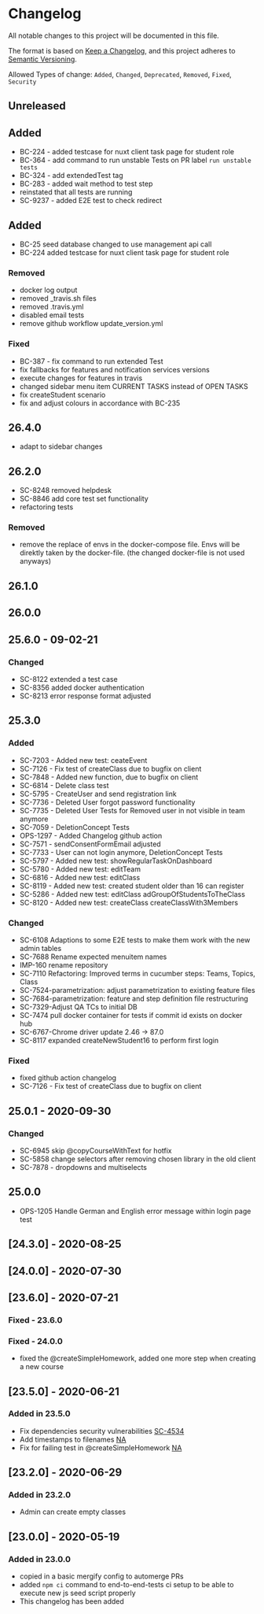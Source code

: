 # Changelog

All notable changes to this project will be documented in this file.

The format is based on [Keep a Changelog](https://keepachangelog.com/en/1.0.0/), and this project adheres to [Semantic Versioning](https://semver.org/spec/v2.0.0.html).

Allowed Types of change: `Added`, `Changed`, `Deprecated`, `Removed`, `Fixed`, `Security`

## Unreleased

## Added

- BC-224 - added testcase for nuxt client task page for student role
- BC-364 - add command to run unstable Tests on PR label `run unstable tests`
- BC-324 - add extendedTest tag
- BC-283 - added wait method to test step
- reinstated that all tests are running
- SC-9237 - added E2E test to check redirect

## Added

-   BC-25 seed database changed to use management api call
-   BC-224 added testcase for nuxt client task page for student role

### Removed

-   docker log output
-   removed \_travis.sh files
-   removed .travis.yml
-   disabled email tests
-   remove github workflow update_version.yml

### Fixed

-   BC-387 - fix command to run extended Test
-   fix fallbacks for features and notification services versions
-   execute changes for features in travis
-   changed sidebar menu item CURRENT TASKS instead of OPEN TASKS
-   fix createStudent scenario
-   fix and adjust colours in accordance with BC-235

## 26.4.0

-   adapt to sidebar changes

## 26.2.0

-   SC-8248 removed helpdesk
-   SC-8846 add core test set functionality
-   refactoring tests

### Removed

-   remove the replace of envs in the docker-compose file. Envs will be direktly taken by the docker-file. (the changed docker-file is not used anyways)

## 26.1.0

## 26.0.0

## 25.6.0 - 09-02-21

### Changed

-   SC-8122 extended a test case
-   SC-8356 added docker authentication
-   SC-8213 error response format adjusted

## 25.3.0

### Added

-   SC-7203 - Added new test: ceateEvent
-   SC-7126 - Fix test of createClass due to bugfix on client
-   SC-7848 - Added new function, due to bugfix on client
-   SC-6814 - Delete class test
-   SC-5795 - CreateUser and send registration link
-   SC-7736 - Deleted User forgot password functionality
-   SC-7735 - Deleted User Tests for Removed user in not visible in team anymore
-   SC-7059 - DeletionConcept Tests
-   OPS-1297 - Added Changelog github action
-   SC-7571 - sendConsentFormEmail adjusted
-   SC-7733 - User can not login anymore, DeletionConcept Tests
-   SC-5797 - Added new test: showRegularTaskOnDashboard
-   SC-5780 - Added new test: editTeam
-   SC-6816 - Added new test: editClass
-   SC-8119 - Added new test: created student older than 16 can register
-   SC-5286 - Added new test: editClass adGroupOfStudentsToTheClass
-   SC-8120 - Added new test: createClass createClassWith3Members

### Changed

-   SC-6108 Adaptions to some E2E tests to make them work with the new admin tables
-   SC-7688 Rename expected menuitem names
-   IMP-160 rename repository
-   SC-7110 Refactoring: Improved terms in cucumber steps: Teams, Topics, Class
-   SC-7524-parametrization: adjust parametrization to existing feature files
-   SC-7684-parametrization: feature and step definition file restructuring
-   SC-7329-Adjust QA TCs to initial DB
-   SC-7474 pull docker container for tests if commit id exists on docker hub
-   SC-6767-Chrome driver update 2.46 -> 87.0
-   SC-8117 expanded createNewStudent16 to perform first login

### Fixed

-   fixed github action changelog
-   SC-7126 - Fix test of createClass due to bugfix on client

## 25.0.1 - 2020-09-30

### Changed

-   SC-6945 skip @copyCourseWithText for hotfix
-   SC-5858 change selectors after removing chosen library in the old client
-   SC-7878 - dropdowns and multiselects

## 25.0.0

-   OPS-1205 Handle German and English error message within login page test

## [24.3.0] - 2020-08-25

## [24.0.0] - 2020-07-30

## [23.6.0] - 2020-07-21

### Fixed - 23.6.0

### Fixed - 24.0.0

-   fixed the @createSimpleHomework, added one more step when creating a new course

## [23.5.0] - 2020-06-21

### Added in 23.5.0

-   Fix dependencies security vulnerabilities [SC-4534](https://github.com/hpi-schul-cloud/end-to-end-tests/pull/78)
-   Add timestamps to filenames [NA](https://github.com/hpi-schul-cloud/end-to-end-tests/pull/75)
-   Fix for failing test in @createSimpleHomework [NA](https://github.com/hpi-schul-cloud/end-to-end-tests/pull/72)

## [23.2.0] - 2020-06-29

### Added in 23.2.0

-   Admin can create empty classes

## [23.0.0] - 2020-05-19

### Added in 23.0.0

-   copied in a basic mergify config to automerge PRs
-   added `npm ci` command to end-to-end-tests ci setup to be able to execute new js seed script properly
-   This changelog has been added
